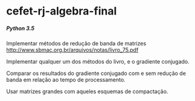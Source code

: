 # cefet-rj-algebra-final
##### Python 3.5

Implementar métodos de redução de banda de matrizes
http://www.sbmac.org.br/arquivos/notas/livro_75.pdf

Implementar qualquer um dos métodos do livro, e o gradiente conjugado.

Comparar os resultados do gradiente conjugado com e sem redução de banda em relação ao tempo de processamento.

Usar matrizes grandes com aqueles esquemas de compactação.
